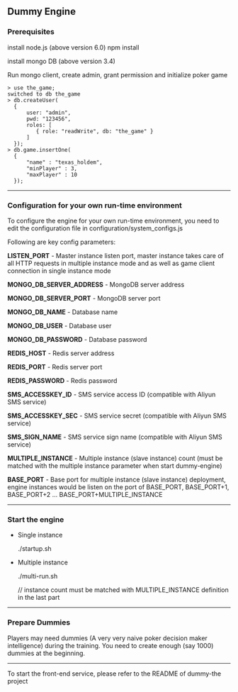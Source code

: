 ## Dummy Engine

### Prerequisites

install node.js (above version 6.0)
    npm install

install mongo DB (above version 3.4)

Run mongo client, create admin, grant permission and initialize poker game
    
    > use the_game;
    switched to db the_game
    > db.createUser(
      {
          user: "admin",
          pwd: "123456",
          roles: [
             { role: "readWrite", db: "the_game" }
          ]
      });
    > db.game.insertOne(
	  {
	      "name" : "texas_holdem",
	      "minPlayer" : 3,
	      "maxPlayer" : 10
	  });
***
### Configuration for your own run-time environment
To configure the engine for your own run-time environment, you need to edit the configuration file in configuration/system_configs.js

Following are key config parameters:

**LISTEN_PORT** - Master instance listen port, master instance takes care of all HTTP requests in multiple instance mode and as well as game client connection in single instance mode

**MONGO_DB_SERVER_ADDRESS** - MongoDB server address

**MONGO_DB_SERVER_PORT** - MongoDB server port

**MONGO_DB_NAME** - Database name

**MONGO_DB_USER** - Database user

**MONGO_DB_PASSWORD** - Database password

**REDIS_HOST** - Redis server address

**REDIS_PORT** - Redis server port

**REDIS_PASSWORD** - Redis password

**SMS_ACCESSKEY_ID** - SMS service access ID (compatible with Aliyun SMS service)

**SMS_ACCESSKEY_SEC** - SMS service secret (compatible with Aliyun SMS service)

**SMS_SIGN_NAME** - SMS service sign name (compatible with Aliyun SMS service)

**MULTIPLE_INSTANCE** - Multiple instance (slave instance) count (must be matched with the multiple instance parameter when start dummy-engine)

**BASE_PORT** - Base port for multiple instance (slave instance) deployment, engine instances would be listen on the port of BASE_PORT, BASE_PORT+1, BASE_PORT+2 ... BASE_PORT+MULTIPLE_INSTANCE

***

### Start the engine
* Single instance

    ./startup.sh
* Multiple instance

    ./multi-run.sh <instance-count>
    
    // instance count must be matched with MULTIPLE_INSTANCE definition in the last part

***
### Prepare Dummies
Players may need dummies (A very very naive poker decision maker intelligence) during the training. You need to create enough (say 1000) dummies at the beginning.
***
To start the front-end service, please refer to the README of dummy-the project



